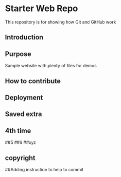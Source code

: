 # Starter Web Repo

This repository is for showing how Git and GitHub work
## Introduction

## Purpose

Sample website with plenty of files for demos

## How to contribute

## Deployment

## Saved extra

## 4th time
##5
##6
##xyz
## copyright
##Adding instruction to help to commit
